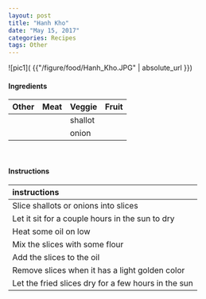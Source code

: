 ```yaml
---
layout: post
title: "Hanh Kho"
date: "May 15, 2017"
categories: Recipes
tags: Other
---
```




![pic1]( {{"/figure/food/Hanh_Kho.JPG" | absolute_url }})




#### Ingredients

<table class = "presenttab">
 <thead>
  <tr>
   <th style="text-align:left;"> Other </th>
   <th style="text-align:left;"> Meat </th>
   <th style="text-align:left;"> Veggie </th>
   <th style="text-align:left;"> Fruit </th>
  </tr>
 </thead>
<tbody>
  <tr>
   <td style="text-align:left;">  </td>
   <td style="text-align:left;">  </td>
   <td style="text-align:left;"> shallot </td>
   <td style="text-align:left;">  </td>
  </tr>
  <tr>
   <td style="text-align:left;">  </td>
   <td style="text-align:left;">  </td>
   <td style="text-align:left;"> onion </td>
   <td style="text-align:left;">  </td>
  </tr>
</tbody>
</table>

<br>

#### Instructions

<table class = "presenttabnoh">
 <thead>
  <tr>
   <th style="text-align:left;"> instructions </th>
  </tr>
 </thead>
<tbody>
  <tr>
   <td style="text-align:left;"> Slice shallots or onions into slices </td>
  </tr>
  <tr>
   <td style="text-align:left;"> Let it sit for a couple hours in the sun to dry </td>
  </tr>
  <tr>
   <td style="text-align:left;"> Heat some oil on low </td>
  </tr>
  <tr>
   <td style="text-align:left;"> Mix the slices with some flour </td>
  </tr>
  <tr>
   <td style="text-align:left;"> Add the slices to the oil </td>
  </tr>
  <tr>
   <td style="text-align:left;"> Remove slices when it has a light golden color </td>
  </tr>
  <tr>
   <td style="text-align:left;"> Let the fried slices dry for a few hours in the sun </td>
  </tr>
</tbody>
</table>

